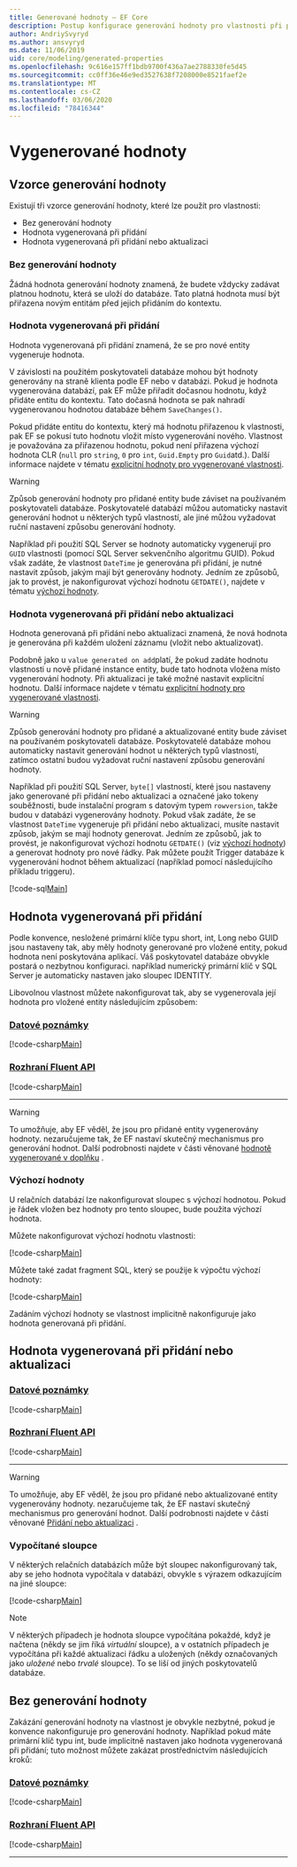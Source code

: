 ```yaml
---
title: Generované hodnoty – EF Core
description: Postup konfigurace generování hodnoty pro vlastnosti při použití Entity Framework Core
author: AndriySvyryd
ms.author: ansvyryd
ms.date: 11/06/2019
uid: core/modeling/generated-properties
ms.openlocfilehash: 9c616e157ff1bdb9700f436a7ae2788330fe5d45
ms.sourcegitcommit: cc0ff36e46e9ed3527638f7208000e8521faef2e
ms.translationtype: MT
ms.contentlocale: cs-CZ
ms.lasthandoff: 03/06/2020
ms.locfileid: "78416344"
---
```

# <a name="generated-values"></a>Vygenerované hodnoty

## <a name="value-generation-patterns"></a>Vzorce generování hodnoty

Existují tři vzorce generování hodnoty, které lze použít pro vlastnosti:

* Bez generování hodnoty
* Hodnota vygenerovaná při přidání
* Hodnota vygenerovaná při přidání nebo aktualizaci

### <a name="no-value-generation"></a>Bez generování hodnoty

Žádná hodnota generování hodnoty znamená, že budete vždycky zadávat platnou hodnotu, která se uloží do databáze. Tato platná hodnota musí být přiřazena novým entitám před jejich přidáním do kontextu.

### <a name="value-generated-on-add"></a>Hodnota vygenerovaná při přidání

Hodnota vygenerovaná při přidání znamená, že se pro nové entity vygeneruje hodnota.

V závislosti na použitém poskytovateli databáze mohou být hodnoty generovány na straně klienta podle EF nebo v databázi. Pokud je hodnota vygenerována databází, pak EF může přiřadit dočasnou hodnotu, když přidáte entitu do kontextu. Tato dočasná hodnota se pak nahradí vygenerovanou hodnotou databáze během `SaveChanges()`.

Pokud přidáte entitu do kontextu, který má hodnotu přiřazenou k vlastnosti, pak EF se pokusí tuto hodnotu vložit místo vygenerování nového. Vlastnost je považována za přiřazenou hodnotu, pokud není přiřazena výchozí hodnota CLR (`null` pro `string`, `0` pro `int`, `Guid.Empty` pro `Guid`atd.). Další informace najdete v tématu [explicitní hodnoty pro vygenerované vlastnosti](../saving/explicit-values-generated-properties.md).

> [!WARNING]
> Způsob generování hodnoty pro přidané entity bude záviset na používaném poskytovateli databáze. Poskytovatelé databází můžou automaticky nastavit generování hodnot u některých typů vlastností, ale jiné můžou vyžadovat ruční nastavení způsobu generování hodnoty.
>
> Například při použití SQL Server se hodnoty automaticky vygenerují pro `GUID` vlastnosti (pomocí SQL Server sekvenčního algoritmu GUID). Pokud však zadáte, že vlastnost `DateTime` je generována při přidání, je nutné nastavit způsob, jakým mají být generovány hodnoty. Jedním ze způsobů, jak to provést, je nakonfigurovat výchozí hodnotu `GETDATE()`, najdete v tématu [výchozí hodnoty](relational/default-values.md).

### <a name="value-generated-on-add-or-update"></a>Hodnota vygenerovaná při přidání nebo aktualizaci

Hodnota generovaná při přidání nebo aktualizaci znamená, že nová hodnota je generována při každém uložení záznamu (vložit nebo aktualizovat).

Podobně jako u `value generated on add`platí, že pokud zadáte hodnotu vlastnosti u nově přidané instance entity, bude tato hodnota vložena místo vygenerování hodnoty. Při aktualizaci je také možné nastavit explicitní hodnotu. Další informace najdete v tématu [explicitní hodnoty pro vygenerované vlastnosti](../saving/explicit-values-generated-properties.md).

> [!WARNING]
> Způsob generování hodnoty pro přidané a aktualizované entity bude záviset na používaném poskytovateli databáze. Poskytovatelé databáze mohou automaticky nastavit generování hodnot u některých typů vlastností, zatímco ostatní budou vyžadovat ruční nastavení způsobu generování hodnoty.
>
> Například při použití SQL Server, `byte[]` vlastností, které jsou nastaveny jako generované při přidání nebo aktualizaci a označené jako tokeny souběžnosti, bude instalační program s datovým typem `rowversion`, takže budou v databázi vygenerovány hodnoty. Pokud však zadáte, že se vlastnost `DateTime` vygeneruje při přidání nebo aktualizaci, musíte nastavit způsob, jakým se mají hodnoty generovat. Jedním ze způsobů, jak to provést, je nakonfigurovat výchozí hodnotu `GETDATE()` (viz [výchozí hodnoty](relational/default-values.md)) a generovat hodnoty pro nové řádky. Pak můžete použít Trigger databáze k vygenerování hodnot během aktualizací (například pomocí následujícího příkladu triggeru).
>
> [!code-sql[Main](../../../samples/core/Modeling/FluentAPI/ValueGeneratedOnAddOrUpdate.sql)]

## <a name="value-generated-on-add"></a>Hodnota vygenerovaná při přidání

Podle konvence, nesložené primární klíče typu short, int, Long nebo GUID jsou nastaveny tak, aby měly hodnoty generované pro vložené entity, pokud hodnota není poskytována aplikací. Váš poskytovatel databáze obvykle postará o nezbytnou konfiguraci. například numerický primární klíč v SQL Server je automaticky nastaven jako sloupec IDENTITY.

Libovolnou vlastnost můžete nakonfigurovat tak, aby se vygenerovala její hodnota pro vložené entity následujícím způsobem:

### <a name="data-annotations"></a>[Datové poznámky](#tab/data-annotations)

[!code-csharp[Main](../../../samples/core/Modeling/DataAnnotations/ValueGeneratedOnAdd.cs?name=ValueGeneratedOnAdd&highlight=5)]

### <a name="fluent-api"></a>[Rozhraní Fluent API](#tab/fluent-api)

[!code-csharp[Main](../../../samples/core/Modeling/FluentAPI/ValueGeneratedOnAdd.cs?name=ValueGeneratedOnAdd&highlight=5)]

***

> [!WARNING]
> To umožňuje, aby EF věděl, že jsou pro přidané entity vygenerovány hodnoty. nezaručujeme tak, že EF nastaví skutečný mechanismus pro generování hodnot. Další podrobnosti najdete v části věnované [hodnotě vygenerované v doplňku](#value-generated-on-add) .

### <a name="default-values"></a>Výchozí hodnoty

U relačních databází lze nakonfigurovat sloupec s výchozí hodnotou. Pokud je řádek vložen bez hodnoty pro tento sloupec, bude použita výchozí hodnota.

Můžete nakonfigurovat výchozí hodnotu vlastnosti:

[!code-csharp[Main](../../../samples/core/Modeling/FluentAPI/DefaultValue.cs?name=DefaultValue&highlight=5)]

Můžete také zadat fragment SQL, který se použije k výpočtu výchozí hodnoty:

[!code-csharp[Main](../../../samples/core/Modeling/FluentAPI/DefaultValueSql.cs?name=DefaultValueSql&highlight=5)]

Zadáním výchozí hodnoty se vlastnost implicitně nakonfiguruje jako hodnota generovaná při přidání.

## <a name="value-generated-on-add-or-update"></a>Hodnota vygenerovaná při přidání nebo aktualizaci

### <a name="data-annotations"></a>[Datové poznámky](#tab/data-annotations)

[!code-csharp[Main](../../../samples/core/Modeling/DataAnnotations/ValueGeneratedOnAddOrUpdate.cs?name=ValueGeneratedOnAddOrUpdate&highlight=5)]

### <a name="fluent-api"></a>[Rozhraní Fluent API](#tab/fluent-api)

[!code-csharp[Main](../../../samples/core/Modeling/FluentAPI/ValueGeneratedOnAddOrUpdate.cs?name=ValueGeneratedOnAddOrUpdate&highlight=5)]

***

> [!WARNING]
> To umožňuje, aby EF věděl, že jsou pro přidané nebo aktualizované entity vygenerovány hodnoty. nezaručujeme tak, že EF nastaví skutečný mechanismus pro generování hodnot. Další podrobnosti najdete v části věnované [Přidání nebo aktualizaci](#value-generated-on-add-or-update) .

### <a name="computed-columns"></a>Vypočítané sloupce

V některých relačních databázích může být sloupec nakonfigurovaný tak, aby se jeho hodnota vypočítala v databázi, obvykle s výrazem odkazujícím na jiné sloupce:

[!code-csharp[Main](../../../samples/core/Modeling/FluentAPI/ComputedColumn.cs?name=ComputedColumn&highlight=5)]

> [!NOTE]
> V některých případech je hodnota sloupce vypočítána pokaždé, když je načtena (někdy se jim říká *virtuální* sloupce), a v ostatních případech je vypočítána při každé aktualizaci řádku a uložených (někdy označovaných jako *uložené* nebo *trvalé* sloupce). To se liší od jiných poskytovatelů databáze.

## <a name="no-value-generation"></a>Bez generování hodnoty

Zakázání generování hodnoty na vlastnost je obvykle nezbytné, pokud je konvence nakonfiguruje pro generování hodnoty. Například pokud máte primární klíč typu int, bude implicitně nastaven jako hodnota vygenerovaná při přidání; tuto možnost můžete zakázat prostřednictvím následujících kroků:

### <a name="data-annotations"></a>[Datové poznámky](#tab/data-annotations)

[!code-csharp[Main](../../../samples/core/Modeling/DataAnnotations/ValueGeneratedNever.cs?name=ValueGeneratedNever&highlight=3)]

### <a name="fluent-api"></a>[Rozhraní Fluent API](#tab/fluent-api)

[!code-csharp[Main](../../../samples/core/Modeling/FluentAPI/ValueGeneratedNever.cs?name=ValueGeneratedNever&highlight=5)]

***
